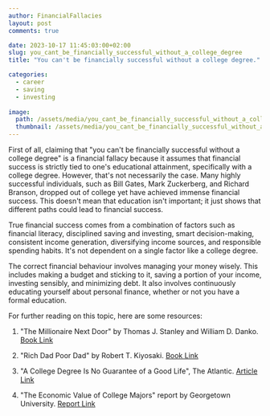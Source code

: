 ```yaml
---
author: FinancialFallacies
layout: post
comments: true

date: 2023-10-17 11:45:03:00+02:00  
slug: you_cant_be_financially_successful_without_a_college_degree
title: "You can't be financially successful without a college degree."

categories:
  - career
  - saving
  - investing
  
image:
  path: /assets/media/you_cant_be_financially_successful_without_a_college_degree.jpg
  thumbnail: /assets/media/you_cant_be_financially_successful_without_a_college_degree.jpg
---
```


First of all, claiming that "you can't be financially successful without a college degree" is a financial fallacy because it assumes that financial success is strictly tied to one's educational attainment, specifically with a college degree. However, that's not necessarily the case. Many highly successful individuals, such as Bill Gates, Mark Zuckerberg, and Richard Branson, dropped out of college yet have achieved immense financial success. This doesn't mean that education isn't important; it just shows that different paths could lead to financial success.

True financial success comes from a combination of factors such as financial literacy, disciplined saving and investing, smart decision-making, consistent income generation, diversifying income sources, and responsible spending habits. It's not dependent on a single factor like a college degree.

The correct financial behaviour involves managing your money wisely. This includes making a budget and sticking to it, saving a portion of your income, investing sensibly, and minimizing debt. It also involves continuously educating yourself about personal finance, whether or not you have a formal education.

For further reading on this topic, here are some resources:
1. "The Millionaire Next Door" by Thomas J. Stanley and William D. Danko. [Book Link](https://www.amazon.com/Millionaire-Next-Door-Surprising-Americas/dp/1589795474)

2. "Rich Dad Poor Dad" by Robert T. Kiyosaki. [Book Link](https://www.amazon.com/Rich-Dad-Poor-Quadrant-Financial/dp/0751532800)

3. "A College Degree Is No Guarantee of a Good Life", The Atlantic. [Article Link](https://www.theatlantic.com/family/archive/2020/07/will-going-college-make-you-happier/613729/)

4. "The Economic Value of College Majors" report by Georgetown University. [Report Link](https://cew.georgetown.edu/cew-reports/valueofcollegemajors/)
   
